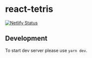 # react-tetris

[![Netlify Status](https://api.netlify.com/api/v1/badges/e8f1bd30-87bc-45dd-9090-557aef569a65/deploy-status)](https://app.netlify.com/sites/react-tetris-noosxe/deploys)

## Development

To start dev server please use `yarn dev`.
